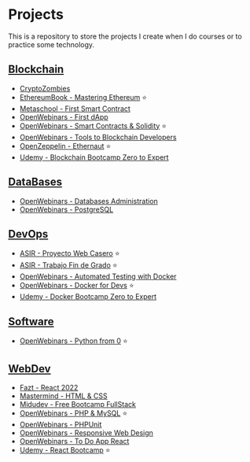 # Projects

This is a repository to store the projects I create when I do courses or to practice some technology.

## [Blockchain](/Blockchain/)

- [CryptoZombies](/Blockchain/CryptoZombies/)
- [EthereumBook - Mastering Ethereum](/Blockchain/EthereumBook%20-%20Mastering%20Ethereum/) ⭐
- [Metaschool - First Smart Contract](/Blockchain/Metaschool%20-%20First%20Smart%20Contract/)
- [OpenWebinars - First dApp](/Blockchain/OpenWebinars%20-%20First%20dApp/)
- [OpenWebinars - Smart Contracts & Solidity](/Blockchain/OpenWebinars%20-%20Smart%20Contracts%20%26%20Solidity/) ⭐
- [OpenWebinars - Tools to Blockchain Developers](/Blockchain/OpenWebinars%20-%20Tools%20to%20Blockchain%20Developers/)
- [OpenZeppelin - Ethernaut](/Blockchain/OpenZeppelin%20-%20Ethernaut/) ⭐
- [Udemy - Blockchain Bootcamp Zero to Expert](/Blockchain/Udemy%20-%20Blockchain%20Bootcamp%20Zero%20to%20Expert/)

## [DataBases](/DataBases/)

- [OpenWebinars - Databases Administration](/DataBases/OpenWebinars%20-%20Databases%20Administration/)
- [OpenWebinars - PostgreSQL](/DataBases/OpenWebinars%20-%20PostgreSQL/)

## [DevOps](/DevOps/)

- [ASIR - Proyecto Web Casero](/DevOps/ASIR%20-%20Proyecto%20Web%20Casero/) ⭐
- [ASIR - Trabajo Fin de Grado](/DevOps/ASIR%20-%20Trabajo%20Fin%20de%20Grado/) ⭐
- [OpenWebinars - Automated Testing with Docker](/DevOps/OpenWebinars%20-%20Automated%20Testing%20with%20Docker/)
- [OpenWebinars - Docker for Devs](/DevOps/OpenWebinars%20-%20Docker%20for%20Devs/) ⭐
- [Udemy - Docker Bootcamp Zero to Expert](/DevOps/Udemy%20-%20Docker%20Bootcamp%20Zero%20to%20Expert/)

## [Software](/Software/)

- [OpenWebinars - Python from 0](/Software/OpenWebinars%20-%20Python%20from%200/) ⭐

## [WebDev](/WebDev/)

- [Fazt - React 2022](/WebDev/Fazt%20-%20React%202022/)
- [Mastermind - HTML & CSS](/WebDev/Mastermind%20-%20HTML%20%26%20CSS/)
- [Midudev - Free Bootcamp FullStack](/WebDev/Midudev%20-%20Free%20Bootcamp%20FullStack/)
- [OpenWebinars - PHP & MySQL](/WebDev/OpenWebinars%20-%20PHP%20%26%20MySQL/) ⭐
- [OpenWebinars - PHPUnit](/WebDev/OpenWebinars%20-%20PHPUnit/)
- [OpenWebinars - Responsive Web Design](/WebDev/OpenWebinars%20-%20Responsive%20Web%20Design/)
- [OpenWebinars - To Do App React](/WebDev/OpenWebinars%20-%20To%20Do%20App%20React/)
- [Udemy - React Bootcamp](/WebDev/Udemy%20-%20React%20Bootcamp/) ⭐
